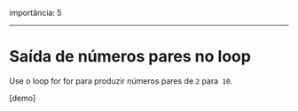 importância: 5

---

# Saída de números pares no loop

Use o loop for for para produzir números pares de `2` para` 10`.

[demo]
